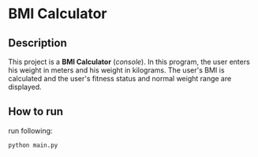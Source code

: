 # BMI Calculator

## Description
This project is a **BMI Calculator** (_console_).
In this program, the user enters his weight in meters and his weight in kilograms. The user's BMI is calculated and the
user's fitness status and normal weight range are displayed.
## How to run
run following:
```bash
python main.py
```